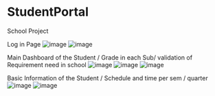 # StudentPortal

School Project

Log in Page
![image](https://user-images.githubusercontent.com/115217805/196248668-646eac42-6ff7-4446-bd6e-512039adf97a.png)
![image](https://user-images.githubusercontent.com/115217805/196248698-958dd12a-d9d3-4641-9d34-b56ddb909ffc.png)

Main Dashboard of the Student / Grade in each Sub/ validation of Requirement need in school 
![image](https://user-images.githubusercontent.com/115217805/196248768-c7ac849e-d735-4325-a86c-60f67df81ca1.png)
![image](https://user-images.githubusercontent.com/115217805/196248845-077a28de-a882-4448-9cb8-e3873ac9be49.png)
![image](https://user-images.githubusercontent.com/115217805/196248944-063c39b2-3935-4c4f-932c-c5db6fdf63bf.png)

Basic Information of the Student / Schedule and time per sem / quarter
![image](https://user-images.githubusercontent.com/115217805/196249000-5f1fe53a-b65f-467c-af0e-ae7b6de78930.png)
![image](https://user-images.githubusercontent.com/115217805/196249121-91de47b9-fad8-462c-9216-597dc1790b72.png)
